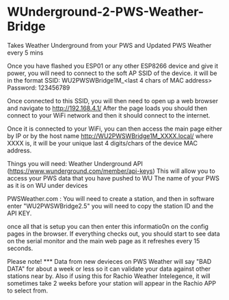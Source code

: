 # WUnderground-2-PWS-Weather-Bridge
Takes Weather Underground from your PWS and Updated PWS Weather every 5 mins

Once you have flashed you ESP01 or any other ESP8266 device and give it power, you will need to connect to the soft AP SSID of the device.
it will be in the format 
SSID: WU2PWSWBridge1M_<last 4 chars of MAC address>
Password: 123456789

Once connected to this SSID, you will then need to open up a web browser and navigate to http://192.168.4.1/
After the page loads you should then connect to your WiFi network and then it should connect to the internet.

Once it is connected to your WiFi, you can then access the main page either by IP or by the host name http://WU2PWSWBridge1M_XXXX.local/
where XXXX is, it will be your unique last 4 digits/chars of the device MAC address.

Things you will need:
Weather Underground API (https://www.wunderground.com/member/api-keys)
This will allow you to access your PWS data that you have pushed to WU
The name of your PWS as it is on WU under devices

PWSWeather.com :
You will need to create a station, and then in software enter "WU2PWSWBridge2.5"
you will need to copy the station ID and the API KEY.

once all that is setup you can then enter this informatio0n on the config pages in the browser. 
If everything checks out, you should start to see data on the serial monitor and the main web page as it refreshes every 15 seconds.

Please note!
*** Data from new devieces on PWS Weather will say "BAD DATA" for about a week or less so it can validate your data against other stations near by.
Also if using this for Rachio Weather Intelegence, it will sometimes take 2 weeks before your station will appear in the Rachio APP to select from.
